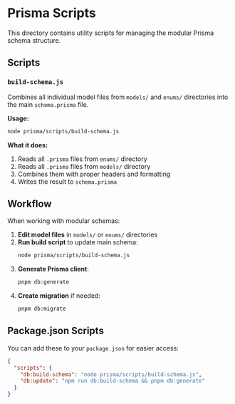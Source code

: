 # Prisma Scripts

This directory contains utility scripts for managing the modular Prisma schema structure.

## Scripts

### `build-schema.js`
Combines all individual model files from `models/` and `enums/` directories into the main `schema.prisma` file.

**Usage:**
```bash
node prisma/scripts/build-schema.js
```

**What it does:**
1. Reads all `.prisma` files from `enums/` directory
2. Reads all `.prisma` files from `models/` directory  
3. Combines them with proper headers and formatting
4. Writes the result to `schema.prisma`

## Workflow

When working with modular schemas:

1. **Edit model files** in `models/` or `enums/` directories
2. **Run build script** to update main schema:
   ```bash
   node prisma/scripts/build-schema.js
   ```
3. **Generate Prisma client**:
   ```bash
   pnpm db:generate
   ```
4. **Create migration** if needed:
   ```bash
   pnpm db:migrate
   ```

## Package.json Scripts

You can add these to your `package.json` for easier access:

```json
{
  "scripts": {
    "db:build-schema": "node prisma/scripts/build-schema.js",
    "db:update": "npm run db:build-schema && pnpm db:generate"
  }
}
``` 